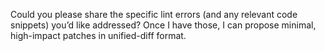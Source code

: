 Could you please share the specific lint errors (and any relevant code snippets) you’d like addressed? Once I have those, I can propose minimal, high-impact patches in unified-diff format.